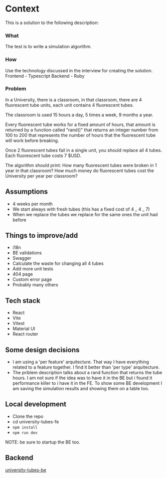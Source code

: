 # Context

This is a solution to the following description:

### What

The test is to write a simulation algorithm.

### How

Use the technology discussed in the interview for creating the solution.
Frontend - Typescript
Backend - Ruby

### Problem

In a University, there is a classroom, in that classroom, there are 4 fluorescent tube units, each unit contains 4 fluorescent tubes.

The classroom is used 15 hours a day, 5 times a week, 9 months a year.

Every fluorescent tube works for a fixed amount of hours, that amount is returned by a function called "rand()" that returns an integer number from 100 to 200 that represents the number of hours that the fluorescent tube will work before breaking.

Once 2 fluorescent tubes fail in a single unit, you should replace all 4 tubes. Each fluorescent tube costs 7 $USD.

The algorithm should print:
How many fluorescent tubes were broken in 1 year in that classroom?
How much money do fluorescent tubes cost the University per year per classroom?

## Assumptions

- 4 weeks per month
- We start always with fresh tubes (this has a fixed cost of 4 _ 4 _ 7)
- When we replace the tubes we replace for the same ones the unit had before

## Things to improve/add

- i18n
- BE validations
- Swagger
- Calculate the waste for changing all 4 tubes
- Add more unit tests
- 404 page
- Custom error page
- Probably many others

## Tech stack

- React
- Vite
- Vitest
- Material UI
- React router

## Some design decisions

- I am using a 'per feature' arquitecture. That way I have everything related to a feature together. I find it better than 'per type' arquitecture.
- The priblem description talks about a rand function that returns the tube hours. I am not sure if the idea was to have it in the BE but i found it performance killer to i have it in the FE. To show some BE development I am saving the simulation results and showing them on a table too.

## Local development

- Clone the repo
- cd university-tubes-fe
- `npm install`
- `npm run dev`

NOTE: be sure to startup the BE too.

## Backend

[university-tubes-be](https://github.com/diegoot/university-tubes-be)

